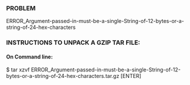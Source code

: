 ### PROBLEM
ERROR_Argument-passed-in-must-be-a-single-String-of-12-bytes-or-a-string-of-24-hex-characters

### INSTRUCTIONS TO UNPACK A GZIP TAR FILE: 
#### On Command line:
$ tar xzvf ERROR_Argument-passed-in-must-be-a-single-String-of-12-bytes-or-a-string-of-24-hex-characters.tar.gz [ENTER]
